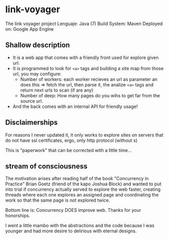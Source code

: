 # link-voyager

The link voyager project
Lenguaje: Java (7)
Build System: Maven
Deployed on: Google App Engine

## Shallow description

* It is a web app that comes with a friendly front used for explore given url.
* It is programmed to look for `<a>` tags and building a site map from those url, you may configure:
  * Number of workers: each worker recieves an url as parameter an does this => fetch the url, then parse it, the analize `<a>` tags and return next urls to scan (if are any)
  * Number of deep: How many pages do you wihs to get far from the source url. 
* And the back comes with an internal API for friendly usage!

## Disclaimerships

For reasons I never updated it, it only works to explore sites on servers that do not have ssl certificates, ergo, only http protocol (without s)
  
This is "paperwork" that can be corrected with a little time...
  
## stream of consciousness

The motivation arises after reading half of the book "Concurrency in Practice" Brian Goetz (friend of the kapo Joshua Block) and wanted to put into trial if concurrency actually served to explore the web faster, creating threads where each one explores an assigned page and coordinating the work so that the same page is not explored twice.
  
Bottom line is: Concurrency DOES improve web. Thanks for your honorships.

I went a little mambo with the abstractions and the code because I was younger and had more desire to delirious with eternal designs.

